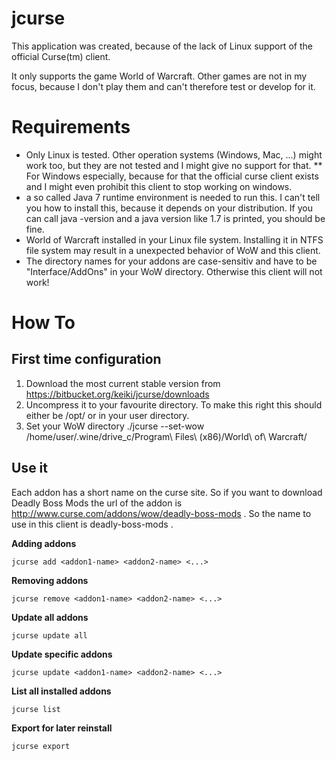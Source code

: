 jcurse
======

This application was created, because of the lack of Linux support of the official Curse(tm) client.

It only supports the game World of Warcraft. Other games are not in my focus, because I don't play them and can't therefore test or develop for it.

Requirements
============

* Only Linux is tested. Other operation systems (Windows, Mac, ...) might work too, but they are not tested and I might give no support for that.
	** For Windows especially, because for that the official curse client exists and I might even prohibit this client to stop working on windows.
* a so called Java 7 runtime environment is needed to run this. I can't tell you how to install this, because it depends on your distribution. If you can call java -version and a java version like 1.7 is printed, you should be fine.
* World of Warcraft installed in your Linux file system. Installing it in NTFS file system may result in a unexpected behavior of WoW and this client.
* The directory names for your addons are case-sensitiv and have to be "Interface/AddOns" in your WoW directory. Otherwise this client will not work!

How To
======

First time configuration
------------------------

1. Download the most current stable version from https://bitbucket.org/keiki/jcurse/downloads
2. Uncompress it to your favourite directory. To make this right this should either be /opt/ or in your user directory.
3. Set your WoW directory
	./jcurse --set-wow /home/user/.wine/drive_c/Program\ Files\ \(x86)/World\ of\ Warcraft/

Use it
------

Each addon has a short name on the curse site. So if you want to download Deadly Boss Mods the url of the addon is http://www.curse.com/addons/wow/deadly-boss-mods . So the name to use in this client is deadly-boss-mods .

**Adding addons**

	jcurse add <addon1-name> <addon2-name> <...>

**Removing addons**

	jcurse remove <addon1-name> <addon2-name> <...> 

**Update all addons**

	jcurse update all
	
**Update specific addons**

	jcurse update <addon1-name> <addon2-name> <...>

**List all installed addons**

	jcurse list

**Export for later reinstall**

	jcurse export
